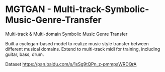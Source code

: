 # MGTGAN - Multi-track-Symbolic-Music-Genre-Transfer
Multi-track &amp; Multi-domain Symbolic Music Genre Transfer


Built a cyclegan-based model to realize music style transfer between different musical domains.
Extend to multi-track midi for training, including guitar, bass, drum. 

Dataset
https://pan.baidu.com/s/1sSg9tQPn_z-pmmpaWRDQrA

